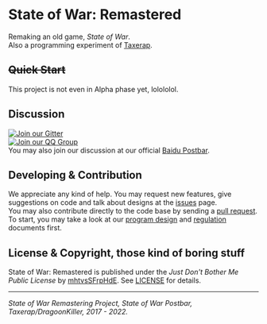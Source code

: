 # State of War: Remastered

Remaking an old game, _State of War_.  
Also a programming experiment of [Taxerap](https://github.com/Taxerap).

## ~~Quick Start~~

This project is not even in Alpha phase yet, lolololol.

## Discussion

[![Join our Gitter](https://badges.gitter.im/gitterHQ/gitter.png)](https://gitter.im/State-of-War-PostBar)  
[![Join our QQ Group](https://pub.idqqimg.com/wpa/images/group.png)](https://qm.qq.com/cgi-bin/qm/qr?k=fR7D07D2wcXB66H8E5aUMXp0x6PHst9D&jump_from=webapi)  
You may also join our discussion at our official [Baidu Postbar](https://tieba.baidu.com/f?kw=%E8%93%9D%E8%89%B2%E8%AD%A6%E6%88%92).

## Developing & Contribution

We appreciate any kind of help. You may request new features, give suggestions on code and talk about designs at the [issues](https://github.com/State-of-War-PostBar/sowr/issues) page.  
You may also contribute directly to the code base by sending a [pull request](https://github.com/State-of-War-PostBar/sowr/pulls).  
To start, you may take a look at our [program design](docs/program_design.md) and [regulation](docs/regulation.md) documents first.

## License & Copyright, those kind of boring stuff

State of War: Remastered is published under the _Just Don't Bother Me Public License_ by [mhtvsSFrpHdE](https://github.com/mhtvsSFrpHdE). See [LICENSE](LICENSE) for details.

---

_State of War Remastering Project, State of War Postbar, Taxerap/DragoonKiller, 2017 - 2022._
